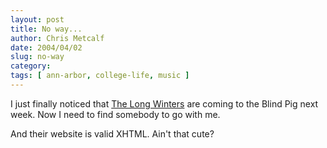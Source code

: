 ```yaml
---
layout: post
title: No way...
author: Chris Metcalf
date: 2004/04/02
slug: no-way
category: 
tags: [ ann-arbor, college-life, music ]
---
```


I just finally noticed that <a href="http://www.thelongwinters.com/index.php">The Long Winters</a> are coming to the Blind Pig next week. Now I need to find somebody to go with me.

And their website is valid XHTML. Ain't that cute?
